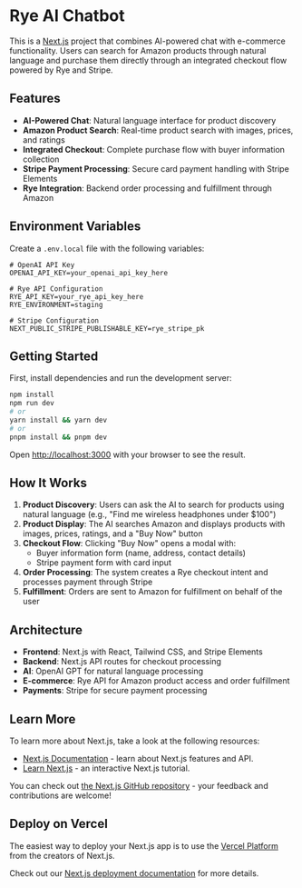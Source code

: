 # Rye AI Chatbot

This is a [Next.js](https://nextjs.org/) project that combines AI-powered chat with e-commerce functionality. Users can search for Amazon products through natural language and purchase them directly through an integrated checkout flow powered by Rye and Stripe.

## Features

- **AI-Powered Chat**: Natural language interface for product discovery
- **Amazon Product Search**: Real-time product search with images, prices, and ratings
- **Integrated Checkout**: Complete purchase flow with buyer information collection
- **Stripe Payment Processing**: Secure card payment handling with Stripe Elements
- **Rye Integration**: Backend order processing and fulfillment through Amazon

## Environment Variables

Create a `.env.local` file with the following variables:

```env
# OpenAI API Key
OPENAI_API_KEY=your_openai_api_key_here

# Rye API Configuration
RYE_API_KEY=your_rye_api_key_here
RYE_ENVIRONMENT=staging

# Stripe Configuration
NEXT_PUBLIC_STRIPE_PUBLISHABLE_KEY=rye_stripe_pk
```

## Getting Started

First, install dependencies and run the development server:

```bash
npm install
npm run dev
# or
yarn install && yarn dev
# or
pnpm install && pnpm dev
```

Open [http://localhost:3000](http://localhost:3000) with your browser to see the result.

## How It Works

1. **Product Discovery**: Users can ask the AI to search for products using natural language (e.g., "Find me wireless headphones under $100")
2. **Product Display**: The AI searches Amazon and displays products with images, prices, ratings, and a "Buy Now" button
3. **Checkout Flow**: Clicking "Buy Now" opens a modal with:
   - Buyer information form (name, address, contact details)
   - Stripe payment form with card input
4. **Order Processing**: The system creates a Rye checkout intent and processes payment through Stripe
5. **Fulfillment**: Orders are sent to Amazon for fulfillment on behalf of the user

## Architecture

- **Frontend**: Next.js with React, Tailwind CSS, and Stripe Elements
- **Backend**: Next.js API routes for checkout processing
- **AI**: OpenAI GPT for natural language processing
- **E-commerce**: Rye API for Amazon product access and order fulfillment
- **Payments**: Stripe for secure payment processing

## Learn More

To learn more about Next.js, take a look at the following resources:

- [Next.js Documentation](https://nextjs.org/docs) - learn about Next.js features and API.
- [Learn Next.js](https://nextjs.org/learn) - an interactive Next.js tutorial.

You can check out [the Next.js GitHub repository](https://github.com/vercel/next.js/) - your feedback and contributions are welcome!

## Deploy on Vercel

The easiest way to deploy your Next.js app is to use the [Vercel Platform](https://vercel.com/new?utm_medium=default-template&filter=next.js&utm_source=create-next-app&utm_campaign=create-next-app-readme) from the creators of Next.js.

Check out our [Next.js deployment documentation](https://nextjs.org/docs/deployment) for more details.
